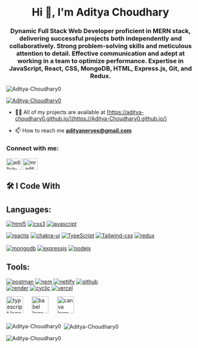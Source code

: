 <h1 align="center">Hi 👋, I'm Aditya Choudhary</h1>
<h3 align="center">Dynamic Full Stack Web Developer proficient in MERN stack, delivering successful projects both independently and collaboratively. Strong problem-solving skills and meticulous attention to detail. Effective communication and adept at working in a team to optimize performance. Expertise in JavaScript, React, CSS, MongoDB, HTML, Express.js, Git, and Redux.</h3>

<p align="left"> <img src="https://komarev.com/ghpvc/?username=Aditya-Choudhary0&label=Profile%20views&color=0e75b6&style=flat" alt="Aditya-Choudhary0" /> </p>

<p align="left"> <a href="https://github.com/ryo-ma/github-profile-trophy"><img src="https://github-profile-trophy.vercel.app/?username=Aditya-Choudhary0" alt="Aditya-Choudhary0" /></a> </p>

- 👨‍💻 All of my projects are available at [https://aditya-choudhary0.github.io/](https://Aditya-Choudhary0.github.io/)

- 📫 How to reach me **adityanerves@gmail.com**

###
<h3 align="left">Connect with me:</h3>
<p align="left">
<a href="https://linkedin.com/in/aditya-choudhary-08134a243" target="blank"><img align="center" src="https://raw.githubusercontent.com/rahuldkjain/github-profile-readme-generator/master/src/images/icons/Social/linked-in-alt.svg" alt="aditya-choudhary-08134a243" height="30" width="40" /></a>
<a href="https://instagram.com/mr.aditya_14" target="blank"><img align="center" src="https://raw.githubusercontent.com/rahuldkjain/github-profile-readme-generator/master/src/images/icons/Social/instagram.svg" alt="mr.aditya_14" height="30" width="40" /></a>
</p>

###

<h2 align="left">🛠 I Code With</h2>

## Languages:
<p dir="auto">
<a target="_blank" rel="noopener noreferrer" href="https://developer.mozilla.org/en-US/docs/Glossary/HTML5"><img src="https://camo.githubusercontent.com/d63d473e728e20a286d22bb2226a7bf45a2b9ac6c72c59c0e61e9730bfe4168c/68747470733a2f2f696d672e736869656c64732e696f2f62616467652f48544d4c352d4533344632363f7374796c653d666f722d7468652d6261646765266c6f676f3d68746d6c35266c6f676f436f6c6f723d7768697465" alt="html5" data-canonical-src="https://img.shields.io/badge/HTML5-E34F26?style=for-the-badge&amp;logo=html5&amp;logoColor=white" style="max-width: 100%;"></a>
<a target="_blank" rel="noopener noreferrer" href="https://developer.mozilla.org/en-US/docs/Web/CSS"><img src="https://camo.githubusercontent.com/3a0f693cfa032ea4404e8e02d485599bd0d192282b921026e89d271aaa3d7565/68747470733a2f2f696d672e736869656c64732e696f2f62616467652f435353332d3135373242363f7374796c653d666f722d7468652d6261646765266c6f676f3d63737333266c6f676f436f6c6f723d7768697465" alt="css3" data-canonical-src="https://img.shields.io/badge/CSS3-1572B6?style=for-the-badge&amp;logo=css3&amp;logoColor=white" style="max-width: 100%;"></a> 
<a target="_blank" rel="noopener noreferrer" href="https://developer.mozilla.org/en-US/docs/Web/JavaScript"><img src="https://camo.githubusercontent.com/93c855ae825c1757f3426f05a05f4949d3b786c5b22d0edb53143a9e8f8499f6/68747470733a2f2f696d672e736869656c64732e696f2f62616467652f4a6176615363726970742d3332333333303f7374796c653d666f722d7468652d6261646765266c6f676f3d6a617661736372697074266c6f676f436f6c6f723d463744463145" alt="javascript" data-canonical-src="https://img.shields.io/badge/JavaScript-323330?style=for-the-badge&amp;logo=javascript&amp;logoColor=F7DF1E" style="max-width: 100%;"></a>
  </p>
  
  <p>
  <a target="_blank" rel="noopener noreferrer" href="https://reactjs.org/docs/getting-started.html"><img src="https://camo.githubusercontent.com/268ac512e333b69600eb9773a8f80b7a251f4d6149642a50a551d4798183d621/68747470733a2f2f696d672e736869656c64732e696f2f62616467652f52656163742d3230323332413f7374796c653d666f722d7468652d6261646765266c6f676f3d7265616374266c6f676f436f6c6f723d363144414642" alt="reactjs" data-canonical-src="https://img.shields.io/badge/React-20232A?style=for-the-badge&amp;logo=react&amp;logoColor=61DAFB" style="max-width: 100%;"></a>
      <a target="_blank" rel="noopener noreferrer" href="https://reactjs.org/docs/getting-started.html"><img src="https://camo.githubusercontent.com/cc9699ba2e9366e1ea5cfc4ed7b8cdde446c40d13409cdc4773caae774dabfc8/68747470733a2f2f696d672e736869656c64732e696f2f62616467652f6368616b72612d2532333445443143352e7376673f7374796c653d666f722d7468652d6261646765266c6f676f3d6368616b72617569266c6f676f436f6c6f723d7768697465" alt="chakra-ui" data-canonical-src="https://img.shields.io/badge/React-20232A?style=for-the-badge&amp;logo=react&amp;logoColor=61DAFB" style="max-width: 100%;"></a>
              <a target="_blank" rel="noopener noreferrer" href="https://reactjs.org/docs/getting-started.html"><img src="https://camo.githubusercontent.com/ee71fcc1aa3d059265517741dffc4161922fd744377e7a5f07c43381d0aa9aac/68747470733a2f2f696d672e736869656c64732e696f2f62616467652f747970657363726970742d2532333030374143432e7376673f7374796c653d666f722d7468652d6261646765266c6f676f3d74797065736372697074266c6f676f436f6c6f723d7768697465" alt="TypeScript" data-canonical-src="https://img.shields.io/badge/React-20232A?style=for-the-badge&amp;logo=react&amp;logoColor=61DAFB" style="max-width: 100%;"></a>
          <a target="_blank" rel="noopener noreferrer" href="https://reactjs.org/docs/getting-started.html"><img src="https://camo.githubusercontent.com/ec8056bddf659d21de39b358d9786e56731cd767117e091348411666a5e7eee6/68747470733a2f2f696d672e736869656c64732e696f2f62616467652f7461696c77696e646373732d2532333338423241432e7376673f7374796c653d666f722d7468652d6261646765266c6f676f3d7461696c77696e642d637373266c6f676f436f6c6f723d7768697465" alt="Tailwind-css" data-canonical-src="https://img.shields.io/badge/React-20232A?style=for-the-badge&amp;logo=react&amp;logoColor=61DAFB" style="max-width: 100%;"></a>
<a target="_blank" rel="noopener noreferrer" href="https://redux.js.org"><img src="https://camo.githubusercontent.com/6908bc5919e46cd787b8e5117f092f5ed37da82e8bd602e6339060ea0fff722c/68747470733a2f2f696d672e736869656c64732e696f2f62616467652f52656475782d3539334438383f7374796c653d666f722d7468652d6261646765266c6f676f3d7265647578266c6f676f436f6c6f723d7768697465" alt="redux" data-canonical-src="https://img.shields.io/badge/Redux-593D88?style=for-the-badge&amp;logo=redux&amp;logoColor=white" style="max-width: 100%;"></a>
    <br/>
    <br/>
  <a target="_blank" rel="noopener noreferrer" href="https://docs.mongodb.com"><img src="https://camo.githubusercontent.com/72e92f69f36703548704a9eeda2a9889c2756b5e08f01a9aec6e658c148d014e/68747470733a2f2f696d672e736869656c64732e696f2f62616467652f4d6f6e676f44422d3445413934423f7374796c653d666f722d7468652d6261646765266c6f676f3d6d6f6e676f6462266c6f676f436f6c6f723d7768697465" alt="mongodb" data-canonical-src="https://img.shields.io/badge/MongoDB-4EA94B?style=for-the-badge&amp;logo=mongodb&amp;logoColor=white" style="max-width: 100%;"></a>
  <a target="_blank" rel="noopener noreferrer" href="https://expressjs.com"><img src="https://camo.githubusercontent.com/7f73136d92799b19be179d1ed87b461120c35ed917c7d5ab59a7606209da7bd3/68747470733a2f2f696d672e736869656c64732e696f2f62616467652f457870726573732e6a732d3030303030303f7374796c653d666f722d7468652d6261646765266c6f676f3d65787072657373266c6f676f436f6c6f723d7768697465" alt="expressjs" data-canonical-src="https://img.shields.io/badge/Express.js-000000?style=for-the-badge&amp;logo=express&amp;logoColor=white" style="max-width: 100%;"></a>  
<a target="_blank" rel="noopener noreferrer" href="https://nodejs.org/en/docs/"><img src="https://camo.githubusercontent.com/a1eae878fdd3d1c1b687992ca74e5cac85f4b68e60a6efaa7bc8dc9883b71229/68747470733a2f2f696d672e736869656c64732e696f2f62616467652f4e6f64652e6a732d3333393933333f7374796c653d666f722d7468652d6261646765266c6f676f3d6e6f6465646f746a73266c6f676f436f6c6f723d7768697465" alt="nodejs" data-canonical-src="https://img.shields.io/badge/Node.js-339933?style=for-the-badge&amp;logo=nodedotjs&amp;logoColor=white" style="max-width: 100%;"></a>


## Tools:
<a target="_blank" rel="noopener noreferrer" href="https://learning.postman.com/docs/getting-started/introduction/"><img src="https://camo.githubusercontent.com/879423585ed087f3c973857c43ba7e7d84f52c993d2c937055726339fbf921d9/68747470733a2f2f696d672e736869656c64732e696f2f62616467652f506f73746d616e2d4646364333373f7374796c653d666f722d7468652d6261646765266c6f676f3d506f73746d616e266c6f676f436f6c6f723d7768697465" alt="postman" data-canonical-src="https://img.shields.io/badge/Postman-FF6C37?style=for-the-badge&amp;logo=Postman&amp;logoColor=white" style="max-width: 100%;"></a>
   <a target="_blank" rel="noopener noreferrer" href="https://docs.npmjs.com"><img src="https://camo.githubusercontent.com/55037e0ff8e2c9df84ad631c3d0443a7316776ede7459a5872ccb336d7df2781/68747470733a2f2f696d672e736869656c64732e696f2f62616467652f6e706d2d4342333833373f7374796c653d666f722d7468652d6261646765266c6f676f3d6e706d266c6f676f436f6c6f723d7768697465" alt="npm" data-canonical-src="https://img.shields.io/badge/npm-CB3837?style=for-the-badge&amp;logo=npm&amp;logoColor=white" style="max-width: 100%;"></a>
    <a target="_blank" rel="noopener noreferrer" href="https://docs.npmjs.com"><img src="https://camo.githubusercontent.com/dfb4109b571fbeb03ce2fe6eefb9eb9a3ca63e618e57002cc4b17d784baea807/68747470733a2f2f696d672e736869656c64732e696f2f62616467652f6e65746c6966792d2532333030303030302e7376673f7374796c653d666f722d7468652d6261646765266c6f676f3d6e65746c696679266c6f676f436f6c6f723d23303043374237" alt="netlify" data-canonical-src="https://img.shields.io/badge/npm-CB3837?style=for-the-badge&amp;logo=npm&amp;logoColor=white" style="max-width: 100%;"></a>
            <a target="_blank" rel="noopener noreferrer" href="https://docs.npmjs.com"><img src="https://camo.githubusercontent.com/eefb62c383c56e3e8ef67aa5e2775008308b5ba6232e00edd535f451b7264cf3/68747470733a2f2f696d672e736869656c64732e696f2f62616467652f4769744875622d2532333132313031312e7376673f7374796c653d666f722d7468652d6261646765266c6f676f3d676974687562266c6f676f436f6c6f723d7768697465" alt="github" data-canonical-src="https://img.shields.io/badge/npm-CB3837?style=for-the-badge&amp;logo=npm&amp;logoColor=white" style="max-width: 100%;"></a>  
            <a target="_blank" rel="noopener noreferrer" href="https://render.com"><img src="https://img.shields.io/badge/render-4A90E2?style=for-the-badge&amp;logo=render&amp;logoColor=white" alt="render" style="max-width: 100%;"></a>
                    <a target="_blank" rel="noopener noreferrer" href="https://docs.npmjs.com"><img src="https://img.shields.io/badge/cyclic-007396?style=for-the-badge&logo=cyclic&logoColor=white" alt="cyclic" data-canonical-src="https://img.shields.io/badge/npm-CB3837?style=for-the-badge&amp;logo=npm&amp;logoColor=white" style="max-width: 100%;"></a>
        <a target="_blank" rel="noopener noreferrer" href="https://docs.npmjs.com"><img src="https://camo.githubusercontent.com/22547aa007860433c23771dfd59d184297d9433adcf3082be8515a28a16cd875/68747470733a2f2f696d672e736869656c64732e696f2f62616467652f76657263656c2d2532333030303030302e7376673f7374796c653d666f722d7468652d6261646765266c6f676f3d76657263656c266c6f676f436f6c6f723d7768697465" alt="vercel" data-canonical-src="https://img.shields.io/badge/npm-CB3837?style=for-the-badge&amp;logo=npm&amp;logoColor=white" style="max-width: 100%;"></a>  
   
</p>
  <img src="https://cdn.jsdelivr.net/gh/devicons/devicon/icons/typescript/typescript-original.svg" height="45" alt="typescript logo"  />
  <img width="15" />
  <img src="https://cdn.jsdelivr.net/gh/devicons/devicon/icons/babel/babel-original.svg" height="45" alt="babel logo"  />
  <img width="15" />
  <img src="https://cdn.jsdelivr.net/gh/devicons/devicon/icons/canva/canva-original.svg" height="45" alt="canva logo"  />
</div>

###

<p><img align="left" src="https://github-readme-stats.vercel.app/api/top-langs?username=Aditya-Choudhary0&show_icons=true&locale=en&layout=compact" alt="Aditya-Choudhary0" /></p>

<p>&nbsp;<img align="center" src="https://github-readme-stats.vercel.app/api?username=Aditya-Choudhary0&show_icons=true&locale=en" alt="Aditya-Choudhary0" /></p>

<p><img align="center" src="https://github-readme-streak-stats.herokuapp.com/?user=Aditya-Choudhary0&" alt="Aditya-Choudhary0" /></p>

###
